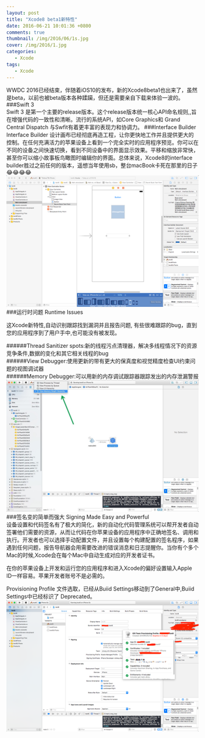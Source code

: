 ```yaml
---
layout: post
title: "Xcode8 beta1新特性"
date: 2016-06-21 10:01:36 +0800
comments: true
thumbnail: /img/2016/06/1s.jpg
cover: /img/2016/1.jpg
categories: 
   - Xcode
tags: 
   - Xcode
---
```

   WWDC 2016已经结束，伴随着iOS10的发布，新的Xcode8beta1也出来了，虽然是beta，以前也被beta版本各种蹂躏，但还是需要亲自下载来体验一波的。 <!--more-->   
###Swift 3  
   Swift 3 是第一个主要的release版本。这个release版本统一核心API命名规则,,旨在增强代码的一致性和清晰。流行的系统API，如Core Graphics和 Grand Central Dispatch 与Swfit有着更丰富的表现力和协调力。
###Interface Builder
Interface Builder 设计画布已经彻底再造工程，让你更快地工作并且提供更大的控制。在任何充满活力的苹果设备上看到一个完全实时的应用程序预览。你可以在不同的设备之间快速切换，看到不同设备中的界面显示效果。平移和缩放非常快，甚至你可以缩小故事板鸟瞰图时编辑你的界面。总体来说，Xcode8的interface builder胜过之前任何的版本，遥想当年使用sb，整台macBook卡死在那里的日子😂😂😂😂  
![](/img/2016/06/interfacebuilder.png)
###运行时问题 Runtime Issues

这Xcode新特性,自动识别跟踪找到漏洞并且报告问题, 有些很难跟踪的bug，直到您的应用程序到了用户手中,也可能没有被发现。

######Thread Sanitizer spots:新的线程污点清理器，解决多线程情况下的资源竞争条件,数据的变化和其它相关线程的bug  
######View Debugger:使用更新的带有更大的保真度和视觉精度检查UI约束问题的视图调试器  
######Memory Debugger:可以用新的内存调试跟踪器跟踪发出的内存泄漏警报  
![](/img/2016/06/viewmemory.png)
###签名变的简单而强大 Signing Made Easy and Powerful  
设备设置和代码签名有了极大的简化，新的自动化代码管理系统可以帮开发者自动签署他们需要的资源，从而让代码在你苹果设备的应用程序中正确地签名、调用和执行。开发者也可以选择手动配置文件，并且设置每个构建配置的签名程序，如果遇到任何问题，报告导航器会用需要改进的错误消息和日志提醒你。当你有个多个Mac的时候,Xcode会在每个Mac中自动生成对应的开发者证书。

在你的苹果设备上开发和运行您的应用程序和进入Xcode的偏好设置输入Apple ID一样容易。苹果开发者账号不是必需的。

Provisioning Profile 文件选取，已经从Buiid Settings移动到了General中,Buiid Settings中已经标识了 Deprecated。
![](/img/2016/06/sign.png)

